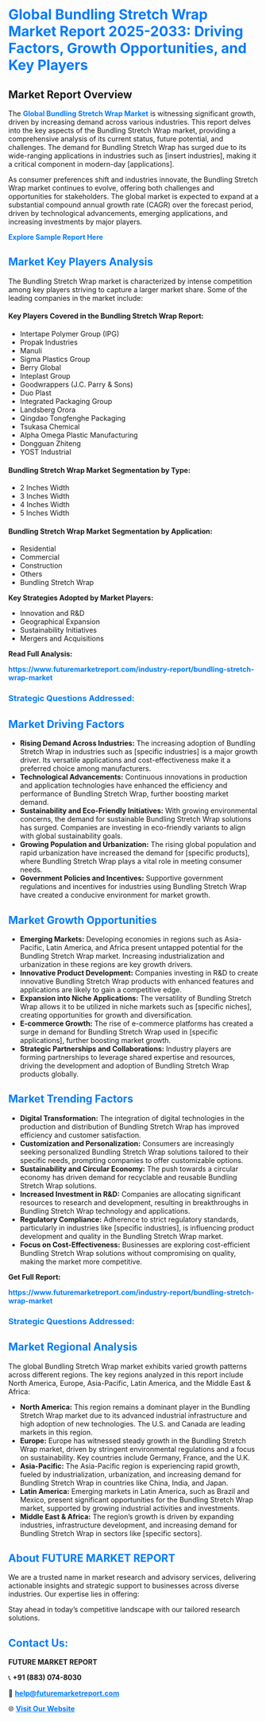 <h1 style="color: #007BFF;">Global Bundling Stretch Wrap Market Report 2025-2033: Driving Factors, Growth Opportunities, and Key Players</h1>

<section id="overview">
<h2>Market Report Overview</h2>
<p>The <a href="https://www.futuremarketreport.com/industry-report/bundling-stretch-wrap-market" style="color: #007BFF; text-decoration: none;"><strong>Global Bundling Stretch Wrap Market</strong></a> is witnessing significant growth, driven by increasing demand across various industries. This report delves into the key aspects of the Bundling Stretch Wrap market, providing a comprehensive analysis of its current status, future potential, and challenges. The demand for Bundling Stretch Wrap has surged due to its wide-ranging applications in industries such as [insert industries], making it a critical component in modern-day [applications].</p>
<p>As consumer preferences shift and industries innovate, the Bundling Stretch Wrap market continues to evolve, offering both challenges and opportunities for stakeholders. The global market is expected to expand at a substantial compound annual growth rate (CAGR) over the forecast period, driven by technological advancements, emerging applications, and increasing investments by major players.</p>
</section>

<section id="overview">
<p><a href="https://www.futuremarketreport.com/request-sample/reportId=112510" style="color: #007BFF; text-decoration: none;"><strong>Explore Sample Report Here</strong></a></p>
</section>

<section id="key-players">
<h2 style="color: #007BFF;">Market Key Players Analysis</h2>
<p>The Bundling Stretch Wrap market is characterized by intense competition among key players striving to capture a larger market share. Some of the leading companies in the market include:</p>
<h4>Key Players Covered in the Bundling Stretch Wrap Report:</h4>
<ul><li>Intertape Polymer Group (IPG)</li><li>Propak Industries</li><li>Manuli</li><li>Sigma Plastics Group</li><li>Berry Global</li><li>Inteplast Group</li><li>Goodwrappers (J.C. Parry &amp; Sons)</li><li>Duo Plast</li><li>Integrated Packaging Group</li><li>Landsberg Orora</li><li>Qingdao Tongfenghe Packaging</li><li>Tsukasa Chemical</li><li>Alpha Omega Plastic Manufacturing</li><li>Dongguan Zhiteng</li><li>YOST Industrial</li></ul>
<h4>Bundling Stretch Wrap Market Segmentation by Type:</h4>
<ul><li>2 Inches Width</li><li>3 Inches Width</li><li>4 Inches Width</li><li>5 Inches Width</li></ul>

<h4>Bundling Stretch Wrap Market Segmentation by Application:</h4>
<ul><li>Residential</li><li>Commercial</li><li>Construction</li><li>Others</li><li>Bundling Stretch Wrap</li></ul>
<p><strong>Key Strategies Adopted by Market Players:</strong></p>
<ul>
<li>Innovation and R&D</li>
<li>Geographical Expansion</li>
<li>Sustainability Initiatives</li>
<li>Mergers and Acquisitions</li>
</ul>
</section>

<section>
<p><strong>Read Full Analysis: </strong></p><a href="https://www.futuremarketreport.com/industry-report/bundling-stretch-wrap-market" style="color: #007BFF; text-decoration: none;"><strong>https://www.futuremarketreport.com/industry-report/bundling-stretch-wrap-market</strong></a>
<h3 style="color: #007BFF;">Strategic Questions Addressed:</h3>
</section>

<section id="driving-factors">
<h2 style="color: #007BFF;">Market Driving Factors</h2>
<ul>
<li><strong>Rising Demand Across Industries:</strong> The increasing adoption of Bundling Stretch Wrap in industries such as [specific industries] is a major growth driver. Its versatile applications and cost-effectiveness make it a preferred choice among manufacturers.</li>
<li><strong>Technological Advancements:</strong> Continuous innovations in production and application technologies have enhanced the efficiency and performance of Bundling Stretch Wrap, further boosting market demand.</li>
<li><strong>Sustainability and Eco-Friendly Initiatives:</strong> With growing environmental concerns, the demand for sustainable Bundling Stretch Wrap solutions has surged. Companies are investing in eco-friendly variants to align with global sustainability goals.</li>
<li><strong>Growing Population and Urbanization:</strong> The rising global population and rapid urbanization have increased the demand for [specific products], where Bundling Stretch Wrap plays a vital role in meeting consumer needs.</li>
<li><strong>Government Policies and Incentives:</strong> Supportive government regulations and incentives for industries using Bundling Stretch Wrap have created a conducive environment for market growth.</li>
</ul>
</section>

<section id="growth-opportunities">
<h2 style="color: #007BFF;">Market Growth Opportunities</h2>
<ul>
<li><strong>Emerging Markets:</strong> Developing economies in regions such as Asia-Pacific, Latin America, and Africa present untapped potential for the Bundling Stretch Wrap market. Increasing industrialization and urbanization in these regions are key growth drivers.</li>
<li><strong>Innovative Product Development:</strong> Companies investing in R&D to create innovative Bundling Stretch Wrap products with enhanced features and applications are likely to gain a competitive edge.</li>
<li><strong>Expansion into Niche Applications:</strong> The versatility of Bundling Stretch Wrap allows it to be utilized in niche markets such as [specific niches], creating opportunities for growth and diversification.</li>
<li><strong>E-commerce Growth:</strong> The rise of e-commerce platforms has created a surge in demand for Bundling Stretch Wrap used in [specific applications], further boosting market growth.</li>
<li><strong>Strategic Partnerships and Collaborations:</strong> Industry players are forming partnerships to leverage shared expertise and resources, driving the development and adoption of Bundling Stretch Wrap products globally.</li>
</ul>
</section>

<section id="trending-factors">
<h2 style="color: #007BFF;">Market Trending Factors</h2>
<ul>
<li><strong>Digital Transformation:</strong> The integration of digital technologies in the production and distribution of Bundling Stretch Wrap has improved efficiency and customer satisfaction.</li>
<li><strong>Customization and Personalization:</strong> Consumers are increasingly seeking personalized Bundling Stretch Wrap solutions tailored to their specific needs, prompting companies to offer customizable options.</li>
<li><strong>Sustainability and Circular Economy:</strong> The push towards a circular economy has driven demand for recyclable and reusable Bundling Stretch Wrap solutions.</li>
<li><strong>Increased Investment in R&D:</strong> Companies are allocating significant resources to research and development, resulting in breakthroughs in Bundling Stretch Wrap technology and applications.</li>
<li><strong>Regulatory Compliance:</strong> Adherence to strict regulatory standards, particularly in industries like [specific industries], is influencing product development and quality in the Bundling Stretch Wrap market.</li>
<li><strong>Focus on Cost-Effectiveness:</strong> Businesses are exploring cost-efficient Bundling Stretch Wrap solutions without compromising on quality, making the market more competitive.</li>
</ul>
</section>

<section>
<p><strong>Get Full Report: </strong></p><a href="https://www.futuremarketreport.com/industry-report/bundling-stretch-wrap-market" style="color: #007BFF; text-decoration: none;"><strong>https://www.futuremarketreport.com/industry-report/bundling-stretch-wrap-market</strong></a>
<h3 style="color: #007BFF;">Strategic Questions Addressed:</h3>
</section>


<section id="regional-analysis">
<h2 style="color: #007BFF;">Market Regional Analysis</h2>
<p>The global Bundling Stretch Wrap market exhibits varied growth patterns across different regions. The key regions analyzed in this report include North America, Europe, Asia-Pacific, Latin America, and the Middle East & Africa:</p>
<ul>
<li><strong>North America:</strong> This region remains a dominant player in the Bundling Stretch Wrap market due to its advanced industrial infrastructure and high adoption of new technologies. The U.S. and Canada are leading markets in this region.</li>
<li><strong>Europe:</strong> Europe has witnessed steady growth in the Bundling Stretch Wrap market, driven by stringent environmental regulations and a focus on sustainability. Key countries include Germany, France, and the U.K.</li>
<li><strong>Asia-Pacific:</strong> The Asia-Pacific region is experiencing rapid growth, fueled by industrialization, urbanization, and increasing demand for Bundling Stretch Wrap in countries like China, India, and Japan.</li>
<li><strong>Latin America:</strong> Emerging markets in Latin America, such as Brazil and Mexico, present significant opportunities for the Bundling Stretch Wrap market, supported by growing industrial activities and investments.</li>
<li><strong>Middle East & Africa:</strong> The region’s growth is driven by expanding industries, infrastructure development, and increasing demand for Bundling Stretch Wrap in sectors like [specific sectors].</li>
</ul>
</section>

<footer>
<h2 style="color: #007BFF;">About FUTURE MARKET REPORT</h2>
<p>We are a trusted name in market research and advisory services, delivering actionable insights and strategic support to businesses across diverse industries. Our expertise lies in offering:</p>

<p>Stay ahead in today’s competitive landscape with our tailored research solutions.</p>

<h2 style="color: #007BFF;">Contact Us:</h2>
<p><strong>FUTURE MARKET REPORT</strong></p>
<p>📞 <strong>+91 (883) 074-8030</strong></p>
<p>📧 <strong><a href="mailto:help@futuremarketreport.com" style="color: #007BFF;">help@futuremarketreport.com</a></strong></p>
<p>🌐 <strong><a href="https://www.futuremarketreport.com/" style="color: #007BFF;">Visit Our Website</a></strong></p>
</footer>